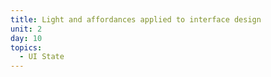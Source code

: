 ```yaml
---
title: Light and affordances applied to interface design
unit: 2
day: 10
topics:
  - UI State
---
```


